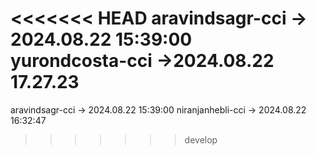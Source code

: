 <<<<<<< HEAD
aravindsagr-cci -> 2024.08.22 15:39:00  
yurondcosta-cci ->2024.08.22 17.27.23
=======
aravindsagr-cci -> 2024.08.22 15:39:00
niranjanhebli-cci -> 2024.08.22 16:32:47
>>>>>>> develop

